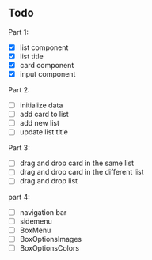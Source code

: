 ## Todo

Part 1:

- [x] list component
- [x] list title
- [x] card component
- [x] input component

Part 2:

- [ ] initialize data
- [ ] add card to list
- [ ] add new list
- [ ] update list title

Part 3:

- [ ] drag and drop card in the same list
- [ ] drag and drop card in the different list
- [ ] drag and drop list

part 4:

- [ ] navigation bar
- [ ] sidemenu
- [ ] BoxMenu
- [ ] BoxOptionsImages
- [ ] BoxOptionsColors
